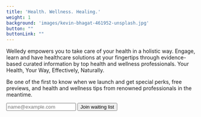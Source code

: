 ```yaml
---
title: 'Health. Wellness. Healing.'
weight: 1
background: 'images/kevin-bhagat-461952-unsplash.jpg'
button: ""
buttonLink: ""
---
```

Welledy empowers you to take care of your health in a holistic way. Engage, learn and have healthcare solutions at your fingertips through evidence-based curated information by top health and wellness professionals. Your Health, Your Way, Effectively, Naturally.

Be one of the first to know when we launch and get special perks, free previews, and health and wellness tips from renowned professionals in the meantime.

<form action="https://formspree.io/info@welledy.com" method="POST">
  <input type="email" name="email" class="form-control" id="exampleFormControlInput1" placeholder="name@example.com">
  <button type="submit" class="button btn btn-primary mb-2">Join waiting list</button>
</form>
